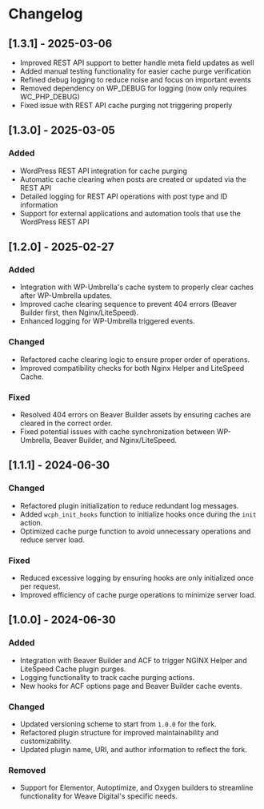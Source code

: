 # Changelog

## [1.3.1] - 2025-03-06
- Improved REST API support to better handle meta field updates as well
- Added manual testing functionality for easier cache purge verification
- Refined debug logging to reduce noise and focus on important events
- Removed dependency on WP_DEBUG for logging (now only requires WC_PHP_DEBUG)
- Fixed issue with REST API cache purging not triggering properly

## [1.3.0] - 2025-03-05
### Added
- WordPress REST API integration for cache purging
- Automatic cache clearing when posts are created or updated via the REST API
- Detailed logging for REST API operations with post type and ID information
- Support for external applications and automation tools that use the WordPress REST API

## [1.2.0] - 2025-02-27
### Added
- Integration with WP-Umbrella's cache system to properly clear caches after WP-Umbrella updates.
- Improved cache clearing sequence to prevent 404 errors (Beaver Builder first, then Nginx/LiteSpeed).
- Enhanced logging for WP-Umbrella triggered events.

### Changed
- Refactored cache clearing logic to ensure proper order of operations.
- Improved compatibility checks for both Nginx Helper and LiteSpeed Cache.

### Fixed
- Resolved 404 errors on Beaver Builder assets by ensuring caches are cleared in the correct order.
- Fixed potential issues with cache synchronization between WP-Umbrella, Beaver Builder, and Nginx/LiteSpeed.

## [1.1.1] - 2024-06-30
### Changed
- Refactored plugin initialization to reduce redundant log messages.
- Added `wcph_init_hooks` function to initialize hooks once during the `init` action.
- Optimized cache purge function to avoid unnecessary operations and reduce server load.

### Fixed
- Reduced excessive logging by ensuring hooks are only initialized once per request.
- Improved efficiency of cache purge operations to minimize server load.

## [1.0.0] - 2024-06-30
### Added
- Integration with Beaver Builder and ACF to trigger NGINX Helper and LiteSpeed Cache plugin purges.
- Logging functionality to track cache purging actions.
- New hooks for ACF options page and Beaver Builder cache events.

### Changed
- Updated versioning scheme to start from `1.0.0` for the fork.
- Refactored plugin structure for improved maintainability and customizability.
- Updated plugin name, URI, and author information to reflect the fork.

### Removed
- Support for Elementor, Autoptimize, and Oxygen builders to streamline functionality for Weave Digital's specific needs.
